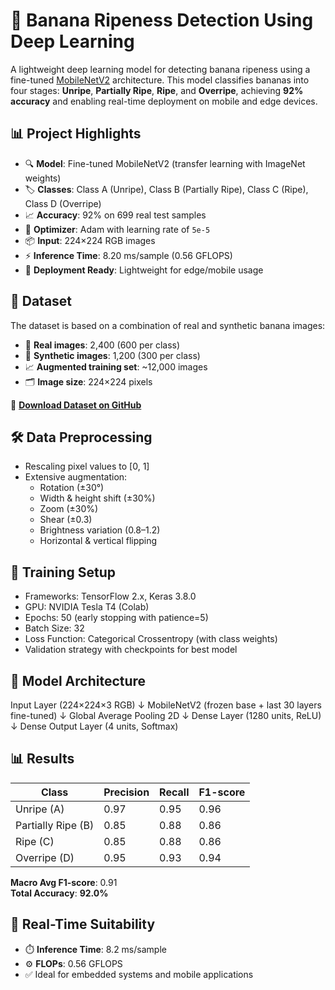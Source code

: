 # 🍌 Banana Ripeness Detection Using Deep Learning

A lightweight deep learning model for detecting banana ripeness using a fine-tuned [MobileNetV2](https://arxiv.org/abs/1801.04381) architecture. This model classifies bananas into four stages: **Unripe**, **Partially Ripe**, **Ripe**, and **Overripe**, achieving **92% accuracy** and enabling real-time deployment on mobile and edge devices.

## 📊 Project Highlights

- 🔍 **Model**: Fine-tuned MobileNetV2 (transfer learning with ImageNet weights)
- 🏷️ **Classes**: Class A (Unripe), Class B (Partially Ripe), Class C (Ripe), Class D (Overripe)
- 📈 **Accuracy**: 92% on 699 real test samples
- 🧠 **Optimizer**: Adam with learning rate of `5e-5`
- 📦 **Input**: 224×224 RGB images
- ⚡ **Inference Time**: 8.20 ms/sample (0.56 GFLOPS)
- 📱 **Deployment Ready**: Lightweight for edge/mobile usage

## 📂 Dataset

The dataset is based on a combination of real and synthetic banana images:

- 📸 **Real images**: 2,400 (600 per class)
- 🧪 **Synthetic images**: 1,200 (300 per class)
- 📈 **Augmented training set**: ~12,000 images
- 🗂️ **Image size**: 224×224 pixels

🔗 **[Download Dataset on GitHub](https://github.com/luischuquim/BananaRipeness)**

## 🛠️ Data Preprocessing

- Rescaling pixel values to [0, 1]
- Extensive augmentation:
  - Rotation (±30°)
  - Width & height shift (±30%)
  - Zoom (±30%)
  - Shear (±0.3)
  - Brightness variation (0.8–1.2)
  - Horizontal & vertical flipping

## 🧪 Training Setup

- Frameworks: TensorFlow 2.x, Keras 3.8.0
- GPU: NVIDIA Tesla T4 (Colab)
- Epochs: 50 (early stopping with patience=5)
- Batch Size: 32
- Loss Function: Categorical Crossentropy (with class weights)
- Validation strategy with checkpoints for best model

## 🧠 Model Architecture
Input Layer (224×224×3 RGB)
↓
MobileNetV2 (frozen base + last 30 layers fine-tuned)
↓
Global Average Pooling 2D
↓
Dense Layer (1280 units, ReLU)
↓
Dense Output Layer (4 units, Softmax)

## 📊 Results

| Class         | Precision | Recall | F1-score |
|---------------|-----------|--------|----------|
| Unripe (A)    | 0.97      | 0.95   | 0.96     |
| Partially Ripe (B) | 0.85  | 0.88   | 0.86     |
| Ripe (C)      | 0.85      | 0.88   | 0.86     |
| Overripe (D)  | 0.95      | 0.93   | 0.94     |

**Macro Avg F1-score**: 0.91  
**Total Accuracy**: **92.0%**

## 📱 Real-Time Suitability

- ⏱️ **Inference Time**: 8.2 ms/sample
- ⚙️ **FLOPs**: 0.56 GFLOPS
- ✅ Ideal for embedded systems and mobile applications



